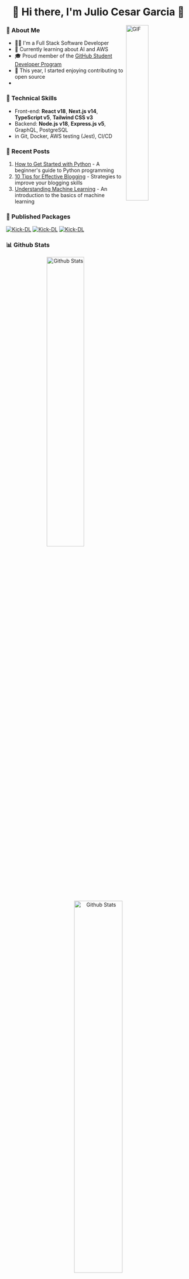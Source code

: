 <div align="center">
    <h1>👋 Hi there, I'm Julio Cesar Garcia 🤠</h1>
</div>

<img align="right" height="auto" width="35%" alt="GIF" src="https://media.giphy.com/media/vWst8QUOKAot6MHEZe/giphy.gif"/>

<h3>💖 About Me</h3>

<ul>
    <li>👨‍💻 I'm a Full Stack Software Developer</li>
    <li>🌱 Currently learning about AI and AWS</li>
    <li>🎓 Proud member of the <a target="_blank" href="https://education.github.com/pack">GitHub Student Developer Program</a></li>
    <li>🎨 This year, I started enjoying contributing to open source</li>
    <li></li>
</ul>

<h3>🌟 Technical Skills</h3>

<ul>
    <li>Front-end: <b>React v18</b>, <b>Next.js v14</b>, <b>TypeScript v5</b>, <b>Tailwind CSS v3</b></li>
    <li>Backend: <b>Node.js v18</b>, <b>Express.js v5</b>,  GraphQL, PostgreSQL </li>
    <li>  in Git, Docker, AWS testing (Jest), CI/CD</li>
</ul>

<h3>📝 Recent Posts</h3>

<ol>
    <li><a href="">How to Get Started with Python</a> - A beginner's guide to Python programming</li>
    <li><a href="">10 Tips for Effective Blogging</a> - Strategies to improve your blogging skills</li>
    <li><a href="">Understanding Machine Learning</a> - An introduction to the basics of machine learning</li>
</ol>

<h3>🚀 Published Packages</h3>

[![Kick-DL](https://img.shields.io/badge/Npm:_Kick--DL-500_downloads-44AF1F?style=for-the-badge&logo=npm&logoColor=white&labelColor=black)](https://www.npmjs.com/package/kick-dl)
[![Kick-DL](https://img.shields.io/badge/Npm:_Crypi-300_Downloads-12ACF3?style=for-the-badge&logo=npm&logoColor=white&labelColor=black)](https://www.npmjs.com/package/crypi)
[![Kick-DL](https://img.shields.io/badge/Npm:_Twitch--Rank-530_Downloads-8862cf?style=for-the-badge&logo=npm&logoColor=white&labelColor=black)](https://www.npmjs.com/package/twitch-rank)

<h3>📊 Github Stats</h3>

<div align="center" width="100%">
    <img width="45%" src="https://github-readme-stats.vercel.app/api/top-langs?username=juliogarciape&show_icons=true&locale=en&theme=radical&layout=compact&hide_title=true" alt="Github Stats"/>
    <img width="51%" src="https://github-readme-streak-stats.herokuapp.com/?user=juliogarciape&theme=radical" alt="Github Stats"/>
    <img width="55%" src="https://github-readme-stats.vercel.app/api?username=juliogarciape&show=prs_merged_percentage&hide=contribs&show_icons=true&theme=radical&locale=en&border_radius=0&include_all_commits=true&line_height=30" alt="Github Stats"/>
</div>

<h3>🌏 Contact Me</h3>

[![WebSite](https://img.shields.io/badge/WebSite-juliogarciape.live-39E09B?style=for-the-badge&logo=firefox&logoColor=white&labelColor=101010)](https://juliogarciape.live)
[![Gmail](https://img.shields.io/badge/Gmail-Personal-D14836?style=for-the-badge&logo=Gmail&logoColor=white&labelColor=101010)]()
[![Whatsapp](https://img.shields.io/badge/Whatsapp-Personal-25D366?style=for-the-badge&logo=Whatsapp&logoColor=white&labelColor=101010)]()
[![LinkedIn](https://img.shields.io/badge/LinkedIn-Julio_Garcia-0077B5?style=for-the-badge&logo=linkedin&logoColor=white&labelColor=101010)](https://www.linkedin.com/in/juliogarciape)
[![Resume](https://img.shields.io/badge/Resume-Julio_Garcia-39E09B?style=for-the-badge&logo=Linktree&logoColor=white&labelColor=101010)]()
[![Discord](https://img.shields.io/badge/Discord-juliogarciape-5865F2?style=for-the-badge&logo=Discord&logoColor=white&labelColor=101010)]()
[![Slack](https://img.shields.io/badge/Slack-juliogarciape-5865F2?style=for-the-badge&logo=Slack&logoColor=white&labelColor=101010)]()
[![Github](https://img.shields.io/badge/Github-Secondary-FF4500?style=for-the-badge&logo=github&logoColor=white&labelColor=101010)]()
[![X](https://img.shields.io/badge/Twitter-juliogarciape-1DA1F2?style=for-the-badge&logo=x&logoColor=white&labelColor=101010)](https://x.com/juliogarciape_)
[![Medium](https://img.shields.io/badge/Medium-juliogarciape-FF4500?style=for-the-badge&logo=medium&logoColor=white&labelColor=101010)]()
[![Dev.to](https://img.shields.io/badge/Dev.to-juliogarciape-1DA1F2?style=for-the-badge&logo=dev.to&logoColor=white&labelColor=101010)]()
[![Reddit](https://img.shields.io/badge/Reddit-juliogarciape-FF4500?style=for-the-badge&logo=reddit&logoColor=white&labelColor=101010)]()
[![Notion](https://img.shields.io/badge/Notion-juliogarciape-5865F2?style=for-the-badge&logo=Notion&logoColor=white&labelColor=101010)]()
[![Paypal](https://img.shields.io/badge/Paypal-juliogarciape-5865F2?style=for-the-badge&logo=Paypal&logoColor=white&labelColor=101010)]()

